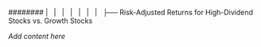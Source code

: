 ######## |   |   |   |   |   |   |   ├── Risk-Adjusted Returns for High-Dividend Stocks vs. Growth Stocks

*Add content here*